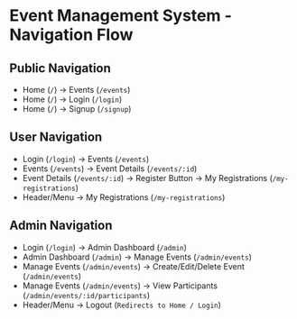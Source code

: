 # Event Management System - Navigation Flow  

## Public Navigation  
- Home (`/`) → Events (`/events`)  
- Home (`/`) → Login (`/login`)  
- Home (`/`) → Signup (`/signup`)  

## User Navigation  
- Login (`/login`) → Events (`/events`)  
- Events (`/events`) → Event Details (`/events/:id`)  
- Event Details (`/events/:id`) → Register Button → My Registrations (`/my-registrations`)  
- Header/Menu → My Registrations (`/my-registrations`)  

## Admin Navigation  
- Login (`/login`) → Admin Dashboard (`/admin`)  
- Admin Dashboard (`/admin`) → Manage Events (`/admin/events`)  
- Manage Events (`/admin/events`) → Create/Edit/Delete Event (`/admin/events`)  
- Manage Events (`/admin/events`) → View Participants (`/admin/events/:id/participants`)  
- Header/Menu → Logout (`Redirects to Home / Login`)  

